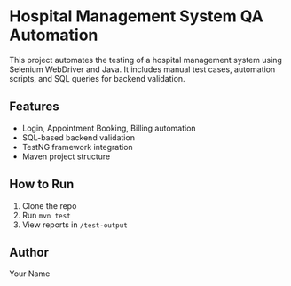 # Hospital Management System QA Automation

This project automates the testing of a hospital management system using Selenium WebDriver and Java. It includes manual test cases, automation scripts, and SQL queries for backend validation.

## Features
- Login, Appointment Booking, Billing automation
- SQL-based backend validation
- TestNG framework integration
- Maven project structure

## How to Run
1. Clone the repo
2. Run `mvn test`
3. View reports in `/test-output`

## Author
Your Name
